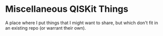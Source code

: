 # Miscellaneous QISKit Things

A place where I put things that I might want to share, but which don't fit in an existing repo (or warrant their own).
